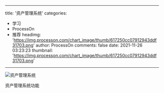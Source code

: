 
---
title: '资产管理系统'
categories: 
 - 学习
 - ProcessOn
 - 推荐
headimg: 'https://img.processon.com/chart_image/thumb/617250cc07912943ddf31703.png'
author: ProcessOn
comments: false
date: 2021-11-26 03:23:23
thumbnail: 'https://img.processon.com/chart_image/thumb/617250cc07912943ddf31703.png'
---

<div>   
<img class="thumb" alt="资产管理系统" src="https://img.processon.com/chart_image/thumb/617250cc07912943ddf31703.png" referrerpolicy="no-referrer">
<p>资产管理系统功能</p>  
</div>
            